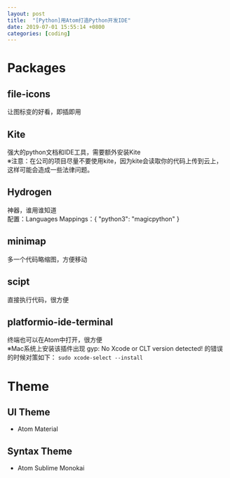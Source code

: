 ```yaml
---
layout: post
title:  "[Python]用Atom打造Python开发IDE"
date: 2019-07-01 15:55:14 +0800
categories: [coding]
---
```


# Packages
## file-icons 
  让图标变的好看，即插即用
## Kite
  强大的python文档和IDE工具，需要额外安装Kite  
  ※注意：在公司的项目尽量不要使用kite，因为kite会读取你的代码上传到云上，这样可能会造成一些法律问题。
## Hydrogen
  神器，谁用谁知道  
  配置：Languages Mappings：{ "python3": "magicpython" }
## minimap
  多一个代码略缩图，方便移动
## scipt
  直接执行代码，很方便
## platformio-ide-terminal
  终端也可以在Atom中打开，很方便  
  ※Mac系统上安装该插件出现 gyp: No Xcode or CLT version detected! 的错误的时候对策如下：
  `sudo xcode-select --install`  

# Theme
## UI Theme
* Atom Material
## Syntax Theme
* Atom Sublime Monokai
